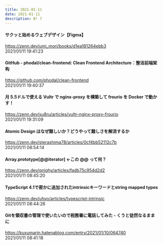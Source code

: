 ```yaml
---
title: 2021-01-11
date: 2021-01-11
description: B! 7
---
```


#### サクッと始めるウェブデザイン【Figma】
https://zenn.dev/umi_mori/books/d1ea181264ebb3<br>
2021/01/11 19:41:23<br>


#### GitHub - phodal/clean-frontend: Clean Frontend Architecture：整洁前端架构
https://github.com/phodal/clean-frontend<br>
2021/01/11 19:40:37<br>


#### 月 5.5ドルで使える Vultr で nginx-proxy を構築して frourio を Docker で動かす！
https://zenn.dev/su8ru/articles/vultr-nginx-proxy-frourio<br>
2021/01/11 19:31:09<br>


#### Atomic Design はなぜ難しいか？どうやって難しさを解消するか
https://zenn.dev/sterashima78/articles/0cf4bb52112c7b<br>
2021/01/11 08:54:14<br>


#### Array.prototype[@@iterator] ←この @@ って何？
https://zenn.dev/qnighy/articles/fadb75c954d2d2<br>
2021/01/11 08:45:20<br>


#### TypeScript 4.1で密かに追加されたintrinsicキーワードとstring mapped types
https://zenn.dev/uhyo/articles/typescript-intrinsic<br>
2021/01/11 08:44:26<br>


#### Gitを領収書の管理で使いたいので税務署に電話してみた - くうと徒然なるままに
https://kuxumarin.hatenablog.com/entry/2021/01/10/064740<br>
2021/01/11 08:41:18<br>


